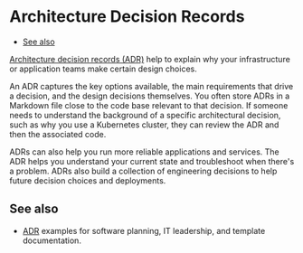 # Architecture Decision Records

- [See also](#see-also)

[Architecture decision records (ADR)](https://cloud.google.com/architecture/architecture-decision-records?hl=en) help to explain why your infrastructure or application teams make certain design choices.

An ADR captures the key options available, the main requirements that drive a decision, and the design decisions themselves. You often store ADRs in a Markdown file close to the code base relevant to that decision. If someone needs to understand the background of a specific architectural decision, such as why you use a Kubernetes cluster, they can review the ADR and then the associated code.

ADRs can also help you run more reliable applications and services. The ADR helps you understand your current state and troubleshoot when there's a problem. ADRs also build a collection of engineering decisions to help future decision choices and deployments.

## See also

- [ADR](https://github.com/joelparkerhenderson/architecture_decision_record) examples for software planning, IT leadership, and template documentation.
